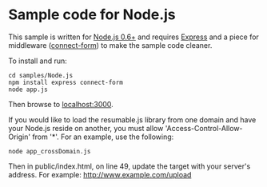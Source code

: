 # Sample code for Node.js

This sample is written for [Node.js 0.6+](http://nodejs.org/) and requires [Express](http://expressjs.com/) and a piece for middleware ([connect-form](https://github.com/visionmedia/connect-form)) to make the sample code cleaner.

To install and run:

    cd samples/Node.js
    npm install express connect-form
    node app.js
    
Then browse to [localhost:3000](http://localhost:3000).


If you would like to load the resumable.js library from one domain and have your Node.js reside on another, you must allow 'Access-Control-Allow-Origin' from '*'.  For an example, use the following:

    node app_crossDomain.js

Then in public/index.html, on line 49, update the target with your server's address.  For example: http://www.example.com/upload